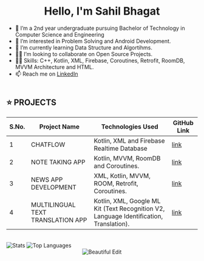 <h1 align="center">Hello, I'm Sahil Bhagat </h1> 

- 👋 I’m  a 2nd year undergraduate pursuing Bachelor of Technology in Computer Science and Engineering
- 👀 I’m interested in Problem Solving and Android Development.
- 🌱 I’m currently learning Data Structure and Algortihms.
- 👩‍💻 I’m looking to collaborate on Open Source Projects.
- 👩‍💻 Skills: C++, Kotlin, XML, Firebase, Coroutines, Retrofit, RoomDB, MVVM Architecture and HTML.
- 📫 Reach me on [LinkedIn](https://www.linkedin.com/in/sahil-bhagat-51b617228/)
 <br><br>

 ## ⭐ PROJECTS

|S.No.|Project Name|Technologies Used | GitHub Link |
|--------|----|----|----|
| 1 | CHATFLOW | Kotlin, XML and Firebase Realtime Database | [link](https://github.com/bhagat-sahil/ChatFlow) |
| 2 | NOTE TAKING APP | Kotlin, MVVM, RoomDB and Coroutines. |  [link](https://github.com/bhagat-sahil/Note-Taking-App/tree/main) | 
| 3 | NEWS APP DEVELOPMENT | XML, Kotlin, MVVM, ROOM, Retrofit, Coroutines.  | [link](https://github.com/bhagat-sahil/News-Application) | 
| 4 | MULTILINGUAL TEXT TRANSLATION APP | Kotlin, XML, Google ML Kit (Text Recognition V2, Language Identification, Translation). | [link](https://github.com/bhagat-sahil/Multilingual-Text-Translation-App)|
<br>


 <img alt="Stats" src="https://github-readme-stats.vercel.app/api?username=bhagat-sahil&show_icons=true&count_private=true&theme=react&hide_border=true&bg_color=0D1117" />

 <img alt="Top Languages" src="https://github-readme-stats.vercel.app/api/top-langs/?username=bhagat-sahil&langs_count=8&count_private=true&layout=compact&theme=react&hide_border=true&bg_color=0D1117" />
 
 <div align="center">
<img src="https://github-readme-streak-stats.herokuapp.com/?user=bhagat-sahil&theme=black-ice&hide_border=true&stroke=0000&background=060A0CD0" alt="Beautiful Edit"/>
</div>

